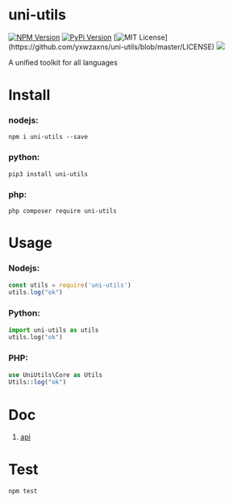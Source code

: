 # uni-utils
[![NPM Version](https://img.shields.io/npm/v/npm.svg?style=flat)](https://www.npmjs.com/package/uni-utils)
[![PyPi Version](https://img.shields.io/pypi/v/uni-utils.svg)](https://pypi.python.org/pypi/uni-utils/)
[![MIT License](https://img.shields.io/apm/l/atomic-design-ui.svg?)](https://github.com/yxwzaxns/uni-utils/blob/master/LICENSE)
![](https://github.com/yxwzaxns/uni-utils/workflows/npm/badge.svg)

A unified toolkit for all languages

# Install 
### nodejs:
```
npm i uni-utils --save
```
### python:
```
pip3 install uni-utils
```
### php:
```
php composer require uni-utils
```
# Usage
### Nodejs:
```js
const utils = require('uni-utils')
utils.log("ok")
```
### Python:
```python
import uni-utils as utils
utils.log("ok")
```
### PHP:
```php
use UniUtils\Core as Utils
Utils::log("ok")
```
# Doc
1. [api]()

# Test
```
npm test
```
